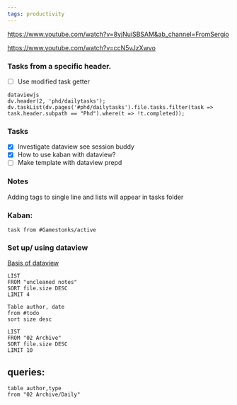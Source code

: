 ```yaml
---
tags: productivity
---
```


https://www.youtube.com/watch?v=8yjNuiSBSAM&ab_channel=FromSergio

https://www.youtube.com/watch?v=ccN5vJzXwvo

### Tasks from a specific header.

- [ ] Use modified task getter 

```
dataviewjs
dv.header(2, 'phd/dailytasks');  
dv.taskList(dv.pages('#phd/dailytasks').file.tasks.filter(task => task.header.subpath == "Phd").where(t => !t.completed));  
```

### Tasks
- [x] Investigate dataview see session buddy
- [x] How to use kaban with dataview? 
- [ ] Make template with dataview prepd

### Notes

Adding tags to single line and lists will appear in tasks folder

### Kaban: 
```dataview
task from #Gamestonks/active
```
### Set up/ using dataview

[Basis of dataview](https://www.youtube.com/watch?v=7kFEl7Ovsr8&ab_channel=FilipeDonadio)



```dataview
LIST
FROM "uncleaned notes"
SORT file.size DESC
LIMIT 4
```


```dataview
Table author, date
from #todo 
sort size desc
```


```dataview
LIST
FROM "02 Archive"
SORT file.size DESC
LIMIT 10
```




## queries:


```dataview
table author,type
from "02 Archive/Daily"
```